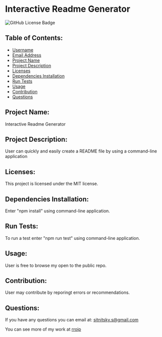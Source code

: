 
  <h1>Interactive Readme Generator</h1>
  <img src="https://img.shields.io/badge/license-MIT-blue.svg" alt="GitHub License Badge">

  ## Table of Contents:
  * [Username](#username)
  * [Email Address](#email)
  * [Project Name](#project_name)
  * [Project Description](#description)
  * [Licenses](#licenses)
  * [Dependencies Installation](#intall_dependencies)
  * [Run Tests](#run_tests)
  * [Usage](#using_repo)
  * [Contribution](#contribution)
  * [Questions](#questions)

  
  
  ## Project Name:
  Interactive Readme Generator

  ## Project Description:
  User can quickly and easily create a README file by using a command-line application 
  
  ## Licenses: 
  This project is licensed under the MIT license.

  ## Dependencies Installation:
  Enter "npm install" using command-line application.

  ## Run Tests:
  To run a test enter "npm run test" using command-line application.

  ## Usage:
  User is free to browse my open to the public repo.

  ## Contribution:
  User may contribute by reporingt errors or recommendations.
  
  ## Questions:
  If you have any questions you can email at: sitnitsky.s@gmail.com

  You can see more of my work at [rroip](https://github.com/rroip)


